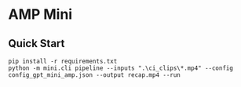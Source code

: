 ﻿# AMP Mini

## Quick Start

```
pip install -r requirements.txt
python -m mini.cli pipeline --inputs ".\ci_clips\*.mp4" --config config_gpt_mini_amp.json --output recap.mp4 --run
```

